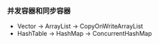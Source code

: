 ### 并发容器和同步容器
* Vector -> ArrayList -> CopyOnWriteArrayList
* HashTable -> HashMap -> ConcurrentHashMap